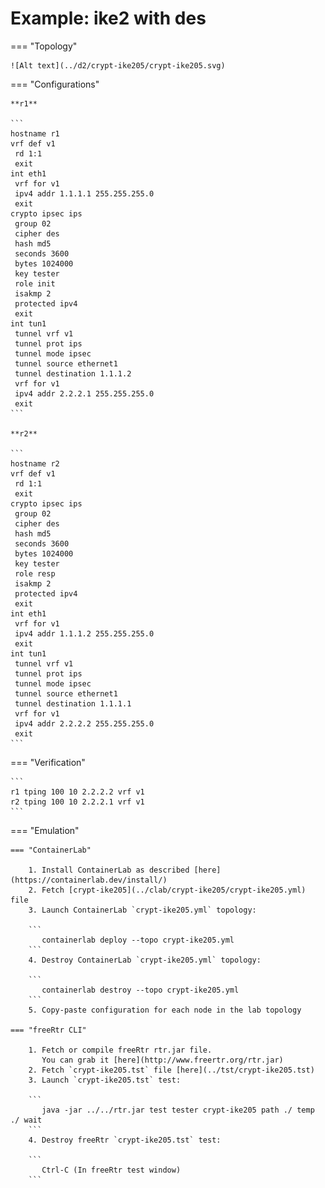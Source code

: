 # Example: ike2 with des

=== "Topology"

    ![Alt text](../d2/crypt-ike205/crypt-ike205.svg)

=== "Configurations"

    **r1**

    ```
    hostname r1
    vrf def v1
     rd 1:1
     exit
    int eth1
     vrf for v1
     ipv4 addr 1.1.1.1 255.255.255.0
     exit
    crypto ipsec ips
     group 02
     cipher des
     hash md5
     seconds 3600
     bytes 1024000
     key tester
     role init
     isakmp 2
     protected ipv4
     exit
    int tun1
     tunnel vrf v1
     tunnel prot ips
     tunnel mode ipsec
     tunnel source ethernet1
     tunnel destination 1.1.1.2
     vrf for v1
     ipv4 addr 2.2.2.1 255.255.255.0
     exit
    ```

    **r2**

    ```
    hostname r2
    vrf def v1
     rd 1:1
     exit
    crypto ipsec ips
     group 02
     cipher des
     hash md5
     seconds 3600
     bytes 1024000
     key tester
     role resp
     isakmp 2
     protected ipv4
     exit
    int eth1
     vrf for v1
     ipv4 addr 1.1.1.2 255.255.255.0
     exit
    int tun1
     tunnel vrf v1
     tunnel prot ips
     tunnel mode ipsec
     tunnel source ethernet1
     tunnel destination 1.1.1.1
     vrf for v1
     ipv4 addr 2.2.2.2 255.255.255.0
     exit
    ```

=== "Verification"

    ```
    r1 tping 100 10 2.2.2.2 vrf v1
    r2 tping 100 10 2.2.2.1 vrf v1
    ```

=== "Emulation"

    === "ContainerLab"

        1. Install ContainerLab as described [here](https://containerlab.dev/install/)  
        2. Fetch [crypt-ike205](../clab/crypt-ike205/crypt-ike205.yml) file  
        3. Launch ContainerLab `crypt-ike205.yml` topology:  

        ```
           containerlab deploy --topo crypt-ike205.yml  
        ```
        4. Destroy ContainerLab `crypt-ike205.yml` topology:  

        ```
           containerlab destroy --topo crypt-ike205.yml  
        ```
        5. Copy-paste configuration for each node in the lab topology

    === "freeRtr CLI"

        1. Fetch or compile freeRtr rtr.jar file.  
           You can grab it [here](http://www.freertr.org/rtr.jar)  
        2. Fetch `crypt-ike205.tst` file [here](../tst/crypt-ike205.tst)  
        3. Launch `crypt-ike205.tst` test:  

        ```
           java -jar ../../rtr.jar test tester crypt-ike205 path ./ temp ./ wait
        ```
        4. Destroy freeRtr `crypt-ike205.tst` test:  

        ```
           Ctrl-C (In freeRtr test window)
        ```


